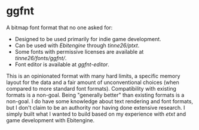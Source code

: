 # ggfnt

A bitmap font format that no one asked for:
- Designed to be used primarily for indie game development.
- Can be used with *Ebitengine* through *tinne26/ptxt*.
- Some fonts with permissive licenses are available at *tinne26/fonts/ggfnt/*.
- Font editor is available at *ggfnt-editor*.

This is an opinionated format with many hard limits, a specific memory layout for the data and a fair amount of unconventional choices (when compared to more standard font formats). Compatibility with existing formats is a non-goal. Being "generally better" than existing formats is a non-goal. I do have some knowledge about text rendering and font formats, but I don't claim to be an authority nor having done extensive research. I simply built what I wanted to build based on my experience with *etxt* and game development with Ebitengine.
